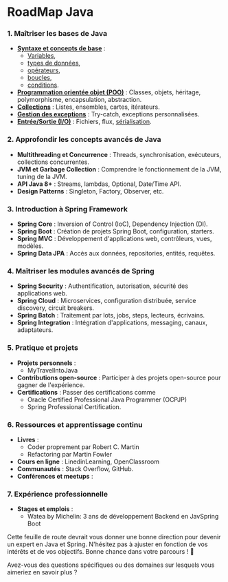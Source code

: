# RoadMap Java

### 1. **Maîtriser les bases de Java**
- [**Syntaxe et concepts de base**](./01Basis/SyntaxeEtConceptsDeBase.md) : 
    - [Variables](./01Basis/SyntaxeEtConceptsDeBase.md#Variables), 
    - [types de données](./01Basis/SyntaxeEtConceptsDeBase.md#types-de-données), 
    - [opérateurs](./01Basis/SyntaxeEtConceptsDeBase.md#opérateurs-), 
    - [boucles](./01Basis/SyntaxeEtConceptsDeBase.md#boucles), 
    - [conditions](./01Basis/SyntaxeEtConceptsDeBase.md#conditions).
- [**Programmation orientée objet (POO)**](../RoadToMastering/01Basis/poo.md) : Classes, objets, héritage, polymorphisme, encapsulation, abstraction.
- [**Collections**](../JavaFundamentals/src/main/java/data_structures/README.md) : Listes, ensembles, cartes, itérateurs.
- [**Gestion des exceptions**](../JavaFundamentals/src/main/java/stack_trace/README.md) : Try-catch, exceptions personnalisées.
- [**Entrée/Sortie (I/O)**](../JavaFundamentals/src/main/java/input_output/README.md) : Fichiers, flux, [sérialisation](../JavaFundamentals/src/main/java/ser_deser/README.md).

### 2. **Approfondir les concepts avancés de Java**
- **Multithreading et Concurrence** : Threads, synchronisation, exécuteurs, collections concurrentes.
- **JVM et Garbage Collection** : Comprendre le fonctionnement de la JVM, tuning de la JVM.
- **API Java 8+** : Streams, lambdas, Optional, Date/Time API.
- **Design Patterns** : Singleton, Factory, Observer, etc.

### 3. **Introduction à Spring Framework**
- **Spring Core** : Inversion of Control (IoC), Dependency Injection (DI).
- **Spring Boot** : Création de projets Spring Boot, configuration, starters.
- **Spring MVC** : Développement d'applications web, contrôleurs, vues, modèles.
- **Spring Data JPA** : Accès aux données, repositories, entités, requêtes.

### 4. **Maîtriser les modules avancés de Spring**
- **Spring Security** : Authentification, autorisation, sécurité des applications web.
- **Spring Cloud** : Microservices, configuration distribuée, service discovery, circuit breakers.
- **Spring Batch** : Traitement par lots, jobs, steps, lecteurs, écrivains.
- **Spring Integration** : Intégration d'applications, messaging, canaux, adaptateurs.

### 5. **Pratique et projets**
- **Projets personnels** : 
  - MyTravelIntoJava
- **Contributions open-source** : Participer à des projets open-source pour gagner de l'expérience.
- **Certifications** : Passer des certifications comme 
  - Oracle Certified Professional Java Programmer (OCPJP) 
  - Spring Professional Certification.

### 6. **Ressources et apprentissage continu**
- **Livres** : 
  - Coder proprement par Robert C. Martin
  - Refactoring par Martin Fowler
- **Cours en ligne** : LinedinLearning, OpenClassroom
- **Communautés** : Stack Overflow, GitHub.
- **Conférences et meetups** : 

### 7. **Expérience professionnelle**
- **Stages et emplois** : 
  - Watea by Michelin: 3 ans de développement Backend en JavSpring Boot

Cette feuille de route devrait vous donner une bonne direction pour devenir un expert en Java et Spring. N'hésitez pas à ajuster en fonction de vos intérêts et de vos objectifs. Bonne chance dans votre parcours ! 🚀

Avez-vous des questions spécifiques ou des domaines sur lesquels vous aimeriez en savoir plus ?
